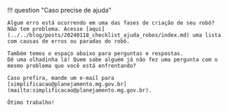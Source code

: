 !!! question "Caso precise de ajuda"

    Algum erro está ocorrendo em uma das fases de criação de seu robô?
    Não tem problema. Acesse [aqui](../../blog/posts/20240118_checklist_ajuda_robos/index.md) uma lista com causas de erros ou paradas do robô.

    Também temos o espaço abaixo para perguntas e respostas.
    Dê uma olhadinha lá! Quem sabe alguém já não fez uma pergunta com o mesmo problema que você está enfrentando?

    Caso prefira, mande um e-mail para [simplificacao@planejamento.mg.gov.br](mailto:simplificacao@planejamento.mg.gov.br).

    Ótimo trabalho!
